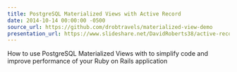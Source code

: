```yaml
---
title: PostgreSQL Materialized Views with Active Record
date: 2014-10-14 00:00:00 -0500
source_url: https://github.com/drobtravels/materialized-view-demo
presentation_url: https://www.slideshare.net/DavidRoberts38/active-record-andpgmaterializedviews
---
```

How to use PostgreSQL Materialized Views with to simplify code and improve performance of your Ruby on Rails application
